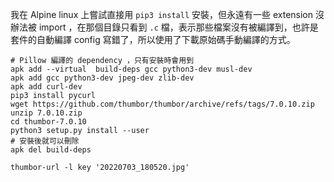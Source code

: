 
我在 Alpine linux 上嘗試直接用 `pip3 install` 安裝，但永遠有一些 extension 沒辦法被 import ，在那個目錄只看到 `.c` 檔，表示那些檔案沒有被編譯到，也許是套件的自動編譯 config 寫錯了，所以使用了下載原始碼手動編譯的方式。

```
# Pillow 編譯的 dependency ，只有安裝時會用到
apk add --virtual  build-deps gcc python3-dev musl-dev
apk add gcc python3-dev jpeg-dev zlib-dev
apk add curl-dev
pip3 install pycurl
wget https://github.com/thumbor/thumbor/archive/refs/tags/7.0.10.zip
unzip 7.0.10.zip
cd thumbor-7.0.10
python3 setup.py install --user
# 安裝後就可以刪除
apk del build-deps
```

```
thumbor-url -l key '20220703_180520.jpg'
```